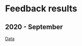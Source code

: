 # Feedback results 

## 2020 - September 
[Data](https://github.com/todogroup/governance/feedback/TODO%20Group%20Feedback%202020%20(Responses).csv)
